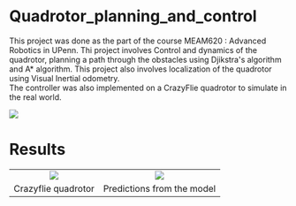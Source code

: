 # Quadrotor_planning_and_control

This project was done as the part of the course MEAM620 : Advanced Robotics in UPenn. Thi project involves Control and  dynamics of the quadrotor, planning a path through the obstacles using Djikstra's algorithm and A* algorithm. This project also involves localization of the quadrotor using Visual Inertial odometry. 
<br>
The controller was also implemented on a CrazyFlie quadrotor to simulate in the real world.

<img src="./Pictures/crazyflie.gif">

# Results

<table>
  <tr>
      <td align = "center"> <img src="./Pictures/crazyflie.gif"> </td>
      <td align = "center"> <img src="./Result snaps/Prediction_image.JPG"> </td>
  </tr>
  <tr>
      <td align = "center"> Crazyflie quadrotor</td>
      <td align = "center"> Predictions from the model </td>
  </tr>
</table>
